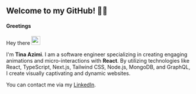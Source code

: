 ## Welcome to my GitHub! 👩‍💻

####  Greetings

Hey there <img style='width: 24px; aspect-radio: 1/1; object-fit: contain;' src="https://media.giphy.com/media/ttFzFD9WgfGcVjbk42/giphy.gif"> 

I'm **Tina Azimi**. I am a software engineer specializing in creating engaging animations and micro-interactions with **React**. By utilizing technologies like React, TypeScript, Next.js, Tailwind CSS, Node.js, MongoDB, and GraphQL, I create visually captivating and dynamic websites.

You can contact me via my [LinkedIn](https://www.linkedin.com/in/tina-azimi-197b346b/).

<!--
**azimitina/azimitina** is a ✨ _special_ ✨ repository because its `README.md` (this file) appears on your GitHub profile.

Here are some ideas to get you started:

- 🔭 I’m currently working on ...
- 🌱 I’m currently learning ...
- 👯 I’m looking to collaborate on ...
- 🤔 I’m looking for help with ...
- 💬 Ask me about ...
- 📫 How to reach me: ...
- 😄 Pronouns: ...
- ⚡ Fun fact: ...
-->
